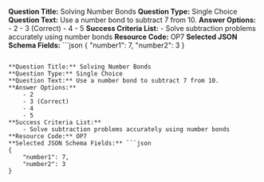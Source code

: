 **Question Title:** Solving Number Bonds
**Question Type:** Single Choice
**Question Text:** Use a number bond to subtract 7 from 10. 
**Answer Options:**
    - 2
    - 3 (Correct)
    - 4 
    - 5
**Success Criteria List:**
    - Solve subtraction problems accurately using number bonds
**Resource Code:** OP7
**Selected JSON Schema Fields:** ```json 
{ 
    "number1": 7, 
    "number2": 3 
}
```

**Question Title:** Solving Number Bonds
**Question Type:** Single Choice
**Question Text:** Use a number bond to subtract 7 from 10. 
**Answer Options:**
    - 2
    - 3 (Correct)
    - 4 
    - 5
**Success Criteria List:**
    - Solve subtraction problems accurately using number bonds
**Resource Code:** OP7
**Selected JSON Schema Fields:** ```json 
{ 
    "number1": 7, 
    "number2": 3 
}